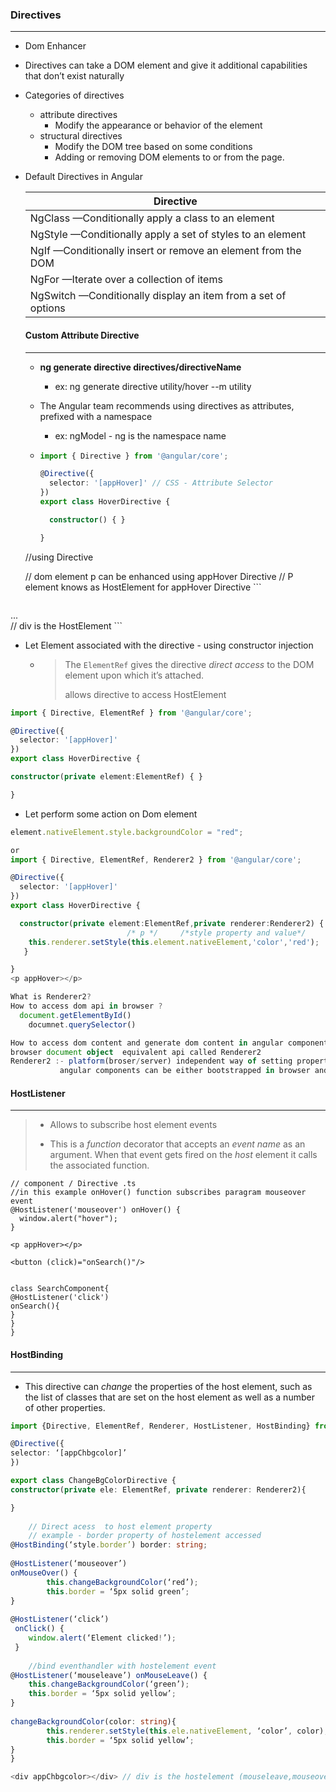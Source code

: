 ### Directives

___

- Dom Enhancer

- Directives can take a DOM element and give it additional capabilities that
  don’t exist naturally

- Categories of directives

  - attribute directives
    - Modify the appearance or behavior of the element
  - structural directives
    - Modify the DOM tree based on some conditions
    - Adding or removing DOM elements to or from the page.

- Default Directives in Angular

  | Directive                                                    |
  | ------------------------------------------------------------ |
  | NgClass —Conditionally apply a class to an element           |
  | NgStyle —Conditionally apply a set of styles to an element   |
  | NgIf —Conditionally insert or remove an element from the DOM |
  | NgFor —Iterate over a collection of items                    |
  | NgSwitch —Conditionally display an item from a set of options |

  

  #### Custom Attribute Directive

  ---

  - **ng generate directive directives/directiveName**

    - ex: ng generate directive utility/hover --m utility

  - The Angular team recommends using directives as attributes, prefixed with a namespace

    - ex: ngModel - ng is the namespace name
  
  - ```typescript
    import { Directive } from '@angular/core';
    
    @Directive({
      selector: '[appHover]' // CSS - Attribute Selector
    })
    export class HoverDirective {
    
      constructor() { }
    
    }
  //using Directive
    <p appHover></p> // dom element p can be enhanced using appHover Directive
				 // P element knows as HostElement for appHover Directive
    ```
    
    

  ```html
<div class="card card-block" appHover>...</div> // div is the HostElement
  ```

  - Let Element associated with the directive - using constructor injection 
  
    - > The `ElementRef` gives the directive *direct access* to the DOM element upon which it’s attached.
      >
      > allows directive to access HostElement
  
  ```typescript
  import { Directive, ElementRef } from '@angular/core';
  
  @Directive({
    selector: '[appHover]'
  })
  export class HoverDirective {
  
  constructor(private element:ElementRef) { }
  
}
  

  ```
  
  - Let perform some action on Dom element 
  
  
  
  ```typescript
  element.nativeElement.style.backgroundColor = "red";
  
  or
  import { Directive, ElementRef, Renderer2 } from '@angular/core';
  
  @Directive({
    selector: '[appHover]'
  })
  export class HoverDirective {
  
    constructor(private element:ElementRef,private renderer:Renderer2) {
  							/* p */     /*style property and value*/
      this.renderer.setStyle(this.element.nativeElement,'color','red');
     }

  }
<p appHover></p>
  
What is Renderer2?
  How to access dom api in browser ?
    document.getElementById()
      documnet.querySelector()
  
  How to access dom content and generate dom content in angular components or directives
browser document object  equivalent api called Renderer2
  Renderer2 :- platform(broser/server) independent way of setting properties of an element
			 angular components can be either bootstrapped in browser and server as well
  ```
  
  
  
  #### HostListener

  ---

  > - Allows to subscribe host element  events
>
  > - This is a *function* decorator that accepts an *event name* as an argument. When that event gets fired on the *host* element it calls the associated function.

  

  ```
// component / Directive .ts
  //in this example onHover() function subscribes paragram mouseover event 
  @HostListener('mouseover') onHover() {
    window.alert("hover");
  }
  
  <p appHover></p>
  
  <button (click)="onSearch()"/>
  
  
  class SearchComponent{
  @HostListener('click') 
  onSearch(){
  }
  }
  }
  ```
  
  
  
  #### HostBinding
  
  ---
  
  - This directive can *change* the properties of the host element, such as the list of classes that are set on the host element as well as a number of other properties.
  
  
  
  

```typescript
import {Directive, ElementRef, Renderer, HostListener, HostBinding} from ‘@angular/core’;

@Directive({
selector: ‘[appChbgcolor]’
})

export class ChangeBgColorDirective {
constructor(private ele: ElementRef, private renderer: Renderer2){

}
 
    // Direct acess  to host element property 
    // example - border property of hostelement accessed 
@HostBinding(‘style.border’) border: string;
    
@HostListener(‘mouseover’)
onMouseOver() {
    	this.changeBackgroundColor(‘red’);
		this.border = ‘5px solid green’;
}
    
@HostListener(‘click’)
 onClick() {
    window.alert(‘Element clicked!’);
 }
 
    //bind eventhandler with hostelement event
@HostListener(‘mouseleave’) onMouseLeave() {
    this.changeBackgroundColor(‘green’);
	this.border = ‘5px solid yellow’;
}
    
changeBackgroundColor(color: string){
		this.renderer.setStyle(this.ele.nativeElement, ‘color’, color);
	    this.border = ‘5px solid yellow’;
}
}

<div appChbgcolor></div> // div is the hostelement (mouseleave,mouseover,click) events handled in directive
```


